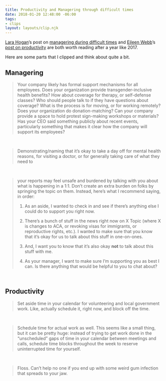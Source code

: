 ```yaml
---
title: Productivity and Managering through difficult times
date: 2018-01-20 12:48:00 -06:00
tags:
- clips
layout: layouts/clip.njk
---
```


[Lara Hogan](https://twitter.com/lara_hogan)’s post on [managering during difficult times](https://larahogan.me/blog/being-a-manager-in-terrible-times/) and [Eileen Webb](https://twitter.com/webmeadow)’s [post on productivity](https://thehumaninthemachine.com/eileen-webb/2017-january-5) are both worth reading after a year like 2017.

Here are some parts that I clipped and think about quite a bit.

## Managering

> Your company likely has formal support mechanisms for all employees. Does your organization provide transgender-inclusive health benefits? How about coverage for therapy, or self-defense classes? Who should people talk to if they have questions about coverage? What is the process is for moving, or for working remotely? Does your organization do donation-matching? Can your company provide a space to hold protest sign-making workshops or materials? Has your CEO said something publicly about recent events, particularly something that makes it clear how the company will support its employees?

<br>

> Demonstrating/naming that it’s okay to take a day off for mental health reasons, for visiting a doctor, or for generally taking care of what they need to

<br>


> your reports may feel unsafe and burdened by talking with you about what is happening in a 1:1. Don’t create an extra burden on folks by springing the topic on them. Instead, here’s what I recommend saying, in order:
>
> 1. As an aside, I wanted to check in and see if there’s anything else I could do to support you right now.
>
> 2. There’s a bunch of stuff in the news right now on X Topic (where X is changes to ACA, or revoking visas for immigrants, or reproductive rights, etc.). I wanted to make sure that you know that it’s okay for us to talk about this stuff in one-on-ones.
>
> 3. And, I want you to know that it’s also okay **not** to talk about this stuff with me.
>
> 4. As your manager, I want to make sure I’m supporting you as best I can. Is there anything that would be helpful to you to chat about?

<br>

## Productivity

> Set aside time in your calendar for volunteering and local government work. Like, actually schedule it, right now, and block off the time.

<br>

> Schedule time for actual work as well. This seems like a small thing, but it can be pretty huge: instead of trying to get work done in the “unscheduled” gaps of time in your calendar between meetings and calls, schedule time blocks throughout the week to reserve uninterrupted time for yourself.

<br>

> Floss. Can’t help no one if you end up with some weird gum infection that spreads to your jaw.
